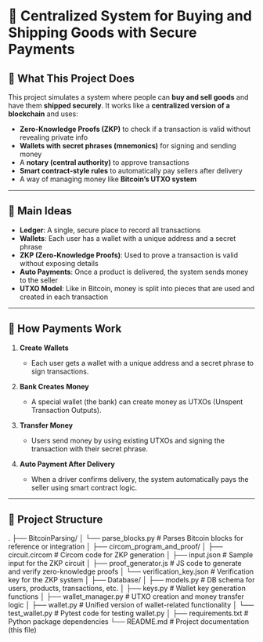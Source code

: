 # 🛒 Centralized System for Buying and Shipping Goods with Secure Payments

## 📘 What This Project Does

This project simulates a system where people can **buy and sell goods** and have them **shipped securely**. It works like a **centralized version of a blockchain** and uses:

- **Zero-Knowledge Proofs (ZKP)** to check if a transaction is valid without revealing private info  
- **Wallets with secret phrases (mnemonics)** for signing and sending money  
- A **notary (central authority)** to approve transactions  
- **Smart contract-style rules** to automatically pay sellers after delivery  
- A way of managing money like **Bitcoin’s UTXO system**

---

## 🔐 Main Ideas

- **Ledger**: A single, secure place to record all transactions  
- **Wallets**: Each user has a wallet with a unique address and a secret phrase  
- **ZKP (Zero-Knowledge Proofs)**: Used to prove a transaction is valid without exposing details  
- **Auto Payments**: Once a product is delivered, the system sends money to the seller  
- **UTXO Model**: Like in Bitcoin, money is split into pieces that are used and created in each transaction

---

## 💸 How Payments Work

1. **Create Wallets**  
   - Each user gets a wallet with a unique address and a secret phrase to sign transactions.

2. **Bank Creates Money**  
   - A special wallet (the bank) can create money as UTXOs (Unspent Transaction Outputs).

3. **Transfer Money**  
   - Users send money by using existing UTXOs and signing the transaction with their secret phrase.

4. **Auto Payment After Delivery**  
   - When a driver confirms delivery, the system automatically pays the seller using smart contract logic.

---

## 📂 Project Structure
. ├── BitcoinParsing/ │ └── parse_blocks.py # Parses Bitcoin blocks for reference or integration │ ├── circom_program_and_proof/ │ ├── circuit.circom # Circom code for ZKP generation │ ├── input.json # Sample input for the ZKP circuit │ ├── proof_generator.js # JS code to generate and verify zero-knowledge proofs │ └── verification_key.json # Verification key for the ZKP system │ ├── Database/ │ ├── models.py # DB schema for users, products, transactions, etc. │ ├── keys.py # Wallet key generation functions │ ├── wallet_manager.py # UTXO creation and money transfer logic │ ├── wallet.py # Unified version of wallet-related functionality │ └── test_wallet.py # Pytest code for testing wallet.py │ ├── requirements.txt # Python package dependencies └── README.md # Project documentation (this file)

